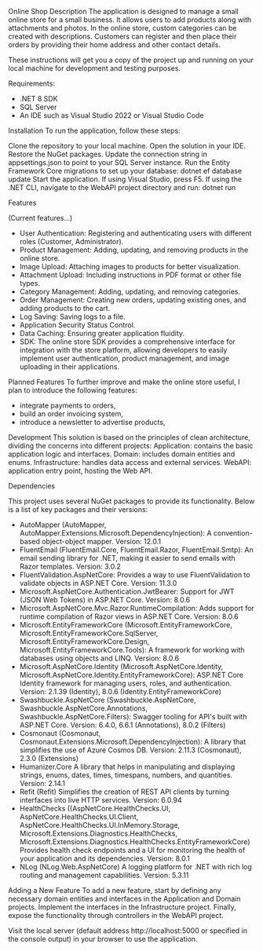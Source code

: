 Online Shop
Description
The application is designed to manage a small online store for a small business. It allows users to add products along with attachments and photos. In the online store, custom categories can be created with descriptions. Customers can register and then place their orders by providing their home address and other contact details.

These instructions will get you a copy of the project up and running on your local machine for development and testing purposes.

Requirements:

- .NET 8 SDK
- SQL Server
- An IDE such as Visual Studio 2022 or Visual Studio Code

Installation
To run the application, follow these steps:

 Clone the repository to your local machine.
 Open the solution in your IDE.
 Restore the NuGet packages.
 Update the connection string in appsettings.json to point to your SQL Server instance.
 Run the Entity Framework Core migrations to set up your database: dotnet ef database update
 Start the application. If using Visual Studio, press F5. If using the .NET CLI, navigate to the WebAPI project directory and run: dotnet run

Features

(Current features...)    
- User Authentication: Registering and authenticating users with different roles (Customer, Administrator).
- Product Management: Adding, updating, and removing products in the online store.
- Image Upload: Attaching images to products for better visualization.
- Attachment Upload: Including instructions in PDF format or other file types.
- Category Management: Adding, updating, and removing categories.
- Order Management: Creating new orders, updating existing ones, and adding products to the cart.
- Log Saving: Saving logs to a file.
- Application Security Status Control.
- Data Caching: Ensuring greater application fluidity.
- SDK: The online store SDK provides a comprehensive interface for integration with the store platform, allowing developers to easily implement user authentication, product management, and image uploading in their applications.

Planned Features
To further improve and make the online store useful, I plan to introduce the following features:
- integrate payments to orders,
- build an order invoicing system,
- introduce a newsletter to advertise products,

Development
This solution is based on the principles of clean architecture, dividing the concerns into different projects: Application: contains the basic application logic and interfaces.
Domain: includes domain entities and enums.
Infrastructure: handles data access and external services.
WebAPI: application entry point, hosting the Web API.

Dependencies

This project uses several NuGet packages to provide its functionality. Below is a list of key packages and their versions:
- AutoMapper (AutoMapper, AutoMapper.Extensions.Microsoft.DependencyInjection): A convention-based object-object mapper. Version: 12.0.1
- FluentEmail (FluentEmail.Core, FluentEmail.Razor, FluentEmail.Smtp): An email sending library for .NET, making it easier to send emails with Razor templates. Version: 3.0.2
- FluentValidation.AspNetCore: Provides a way to use FluentValidation to validate objects in ASP.NET Core. Version: 11.3.0
- Microsoft.AspNetCore.Authentication.JwtBearer: Support for JWT (JSON Web Tokens) in ASP.NET Core. Version: 8.0.6
- Microsoft.AspNetCore.Mvc.Razor.RuntimeCompilation: Adds support for runtime compilation of Razor views in ASP.NET Core. Version: 8.0.6
- Microsoft.EntityFrameworkCore (Microsoft.EntityFrameworkCore, Microsoft.EntityFrameworkCore.SqlServer, Microsoft.EntityFrameworkCore.Design, Microsoft.EntityFrameworkCore.Tools): A framework for working with databases using objects and LINQ. Version: 8.0.6
- Microsoft.AspNetCore.Identity (Microsoft.AspNetCore.Identity, Microsoft.AspNetCore.Identity.EntityFrameworkCore): ASP.NET Core Identity framework for managing users, roles, and authentication. Version: 2.1.39 (Identity), 8.0.6 (Identity.EntityFrameworkCore)
- Swashbuckle.AspNetCore (Swashbuckle.AspNetCore, Swashbuckle.AspNetCore.Annotations, Swashbuckle.AspNetCore.Filters): Swagger tooling for API's built with ASP.NET Core. Version: 6.4.0, 6.6.1 (Annotations), 8.0.2 (Filters)
- Cosmonaut (Cosmonaut, Cosmonaut.Extensions.Microsoft.DependencyInjection): A library that simplifies the use of Azure Cosmos DB. Version: 2.11.3 (Cosmonaut), 2.3.0 (Extensions)
- Humanizer.Core A library that helps in manipulating and displaying strings, enums, dates, times, timespans, numbers, and quantities. Version: 2.14.1
- Refit (Refit) Simplifies the creation of REST API clients by turning interfaces into live HTTP services. Version: 6.0.94
- HealthChecks ((AspNetCore.HealthChecks.UI, AspNetCore.HealthChecks.UI.Client, AspNetCore.HealthChecks.UI.InMemory.Storage, Microsoft.Extensions.Diagnostics.HealthChecks, Microsoft.Extensions.Diagnostics.HealthChecks.EntityFrameworkCore) Provides health check endpoints and a UI for monitoring the health of your application and its dependencies. Version: 8.0.1
- NLog (NLog.Web.AspNetCore) A logging platform for .NET with rich log routing and management capabilities. Version: 5.3.11

Adding a New Feature
To add a new feature, start by defining any necessary domain entities and interfaces in the Application and Domain projects. Implement the interfaces in the Infrastructure project. Finally, expose the functionality through controllers in the WebAPI project.

Visit the local server (default address http://localhost:5000 or specified in the console output) in your browser to use the application.
